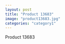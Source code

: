 ```yaml
---
layout: post
title: "Product 13683"
image: "product13683.jpg"
categories: "category1"
---
```

Product 13683
